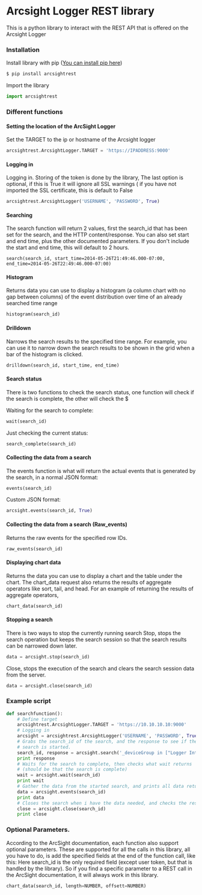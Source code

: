 # Arcsight Logger REST library

This is a python library to interact with the REST API that is offered on the Arcsight Logger

### Installation

Install library with pip ([You can install pip here](https://pip.pypa.io/en/stable/installing/ "Google's Homepage"))
```sh
$ pip install arcsightrest
```
Import the library
```python
import arcsightrest
```
### Different functions
#### Setting the location of the ArcSight Logger
Set the TARGET to the ip or hostname of the Arcsight logger
```python
arcsightrest.ArcsightLogger.TARGET = 'https://IPADDRESS:9000'
```
#### Logging in
Logging in. Storing of the token is done by the library, The last
option is optional, if this is True it will ignore all SSL warnings (
if you have not imported the SSL certificate, this is default to False
```python
arcsightrest.ArcsightLogger('USERNAME', 'PASSWORD', True)
```
#### Searching
The search function will return 2 values, first the search_id that has
been set for the search, and the HTTP content/response. You can also set start and end time, plus the other documented parameters. If you don't include the start and end time, this will default to 2 hours.
```
search(search_id, start_time=2014-05-26T21:49:46.000-07:00, end_time=2014-05-26T22:49:46.000-07:00)
```
#### Histogram
Returns data you can use to display a histogram (a column chart with no gap between columns) of the
event distribution over time of an already searched time range
```python
histogram(search_id)
```
#### Drilldown
Narrows the search results to the specified time range. For example, you can use it to narrow down the
search results to be shown in the grid when a bar of the histogram is clicked.
```python
drilldown(search_id, start_time, end_time)
```
#### Search status
There is two functions to check the search status, one function will check if the search is complete, the other will check the $

Waiting for the search to complete:
```python
wait(search_id)
```
Just checking the current status:
```python
search_complete(search_id)
```
#### Collecting the data from a search
The events function is what will return the actual events that is generated by the search, in a normal JSON format:
```python
events(search_id)
```
Custom JSON format:
```python
arcsight.events(search_id, True)
```
#### Collecting the data from a search (Raw_events)
Returns the raw events for the specified row IDs.
```python
raw_events(search_id)
```
#### Displaying chart data
Returns the data you can use to display a chart and the table under the chart. The chart_data request
also returns the results of aggregate operators like sort, tail, and head. For an example of returning the
results of aggregate operators,
```python
chart_data(search_id)
```
#### Stopping a search
There is two ways to stop the currently running search
Stop, stops the search operation but keeps the search session so that the search results can be narrowed
down later.
```python
data = arcsight.stop(search_id)
```
Close, stops the execution of the search and clears the search session data from the server.
```python
data = arcsight.close(search_id)
```
### Example script
```python
def searchfunction():
    # Define target
    arcsightrest.ArcsightLogger.TARGET = 'https://10.10.10.10:9000'
    # Logging in
    arcsight = arcsightrest.ArcsightLogger('USERNAME', 'PASSWORD', True)
    # Grabs the search_id of the search, and the response to see if the
    # search is started.
    search_id, response = arcsight.search('_deviceGroup in ["Logger Internal Event Device"]')
    print response
    # Waits for the search to complete, then checks what wait returns
    # (should be that the search is complete)
    wait = arcsight.wait(search_id)
    print wait
    # Gather the data from the started search, and prints all data returned
    data = arcsight.events(search_id)
    print data
    # Closes the search when i have the data needed, and checks the response
    close = arcsight.close(search_id)
    print close
```
### Optional Parameters.
According to the ArcSight documentation, each function also support optional parameters. These are supported for all the calls in this library, all you have to do, is add the specified fields at the end of the function call, like this:
Here search_id is the only required field (except user token, but that is handled by the library).
So if you find a specific parameter to a REST call in the ArcSight documentation, it will always work in this library.
```python
chart_data(search_id, length=NUMBER, offsett=NUMBER)
```

